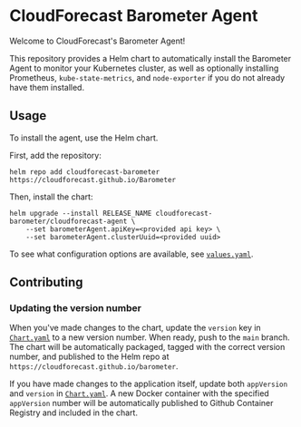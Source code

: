 CloudForecast Barometer Agent
==========

Welcome to CloudForecast's Barometer Agent! 

This repository provides a Helm chart to automatically install the Barometer Agent to 
monitor your Kubernetes cluster, as well as optionally installing Prometheus, `kube-state-metrics`,
and `node-exporter` if you do not already have them installed.

## Usage

To install the agent, use the Helm chart.

First, add the repository:

    helm repo add cloudforecast-barometer https://cloudforecast.github.io/Barometer

Then, install the chart:

    helm upgrade --install RELEASE_NAME cloudforecast-barometer/cloudforecast-agent \
        --set barometerAgent.apiKey=<provided api key> \
        --set barometerAgent.clusterUuid=<provided uuid>

To see what configuration options are available, see [`values.yaml`](charts/cloudforecast-agent/values.yaml).

## Contributing

### Updating the version number

When you've made changes to the chart, update the `version` key in 
[`Chart.yaml`](charts/cloudforecast-agent/Chart.yaml) to a new version number. When
ready, push to the `main` branch. The chart will be automatically packaged,
tagged with the correct version number, and published to the Helm repo at
`https://cloudforecast.github.io/barometer`.

If you have made changes to the application itself, update both `appVersion`
and `version` in [`Chart.yaml`](charts/cloudforecast-agent/Chart.yaml). 
A new Docker container with the specified `appVersion` number will be automatically published to
Github Container Registry and included in the chart.